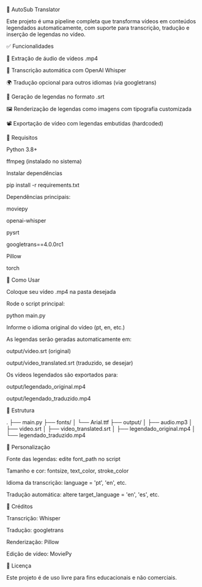 🎥 AutoSub Translator

Este projeto é uma pipeline completa que transforma vídeos em conteúdos legendados automaticamente, com suporte para transcrição, tradução e inserção de legendas no vídeo.

✅ Funcionalidades

🎿 Extração de áudio de vídeos .mp4

🧠 Transcrição automática com OpenAI Whisper

🌍 Tradução opcional para outros idiomas (via googletrans)

📝 Geração de legendas no formato .srt

🖼️ Renderização de legendas como imagens com tipografia customizada

📽️ Exportação de vídeo com legendas embutidas (hardcoded)

📆 Requisitos

Python 3.8+

ffmpeg (instalado no sistema)

Instalar dependências

pip install -r requirements.txt

Dependências principais:

moviepy

openai-whisper

pysrt

googletrans==4.0.0rc1

Pillow

torch

🚀 Como Usar

Coloque seu vídeo .mp4 na pasta desejada

Rode o script principal:

python main.py

Informe o idioma original do vídeo (pt, en, etc.)

As legendas serão geradas automaticamente em:

output/video.srt (original)

output/video_translated.srt (traduzido, se desejar)

Os vídeos legendados são exportados para:

output/legendado_original.mp4

output/legendado_traduzido.mp4

📁 Estrutura

.
├── main.py
├── fonts/
│   └── Arial.ttf
├── output/
│   ├── audio.mp3
│   ├── video.srt
│   ├── video_translated.srt
│   ├── legendado_original.mp4
│   └── legendado_traduzido.mp4

🚰 Personalização

Fonte das legendas: edite font_path no script

Tamanho e cor: fontsize, text_color, stroke_color

Idioma da transcrição: language = 'pt', 'en', etc.

Tradução automática: altere target_language = 'en', 'es', etc.

🧐 Créditos

Transcrição: Whisper

Tradução: googletrans

Renderização: Pillow

Edição de vídeo: MoviePy

📄 Licença

Este projeto é de uso livre para fins educacionais e não comerciais.